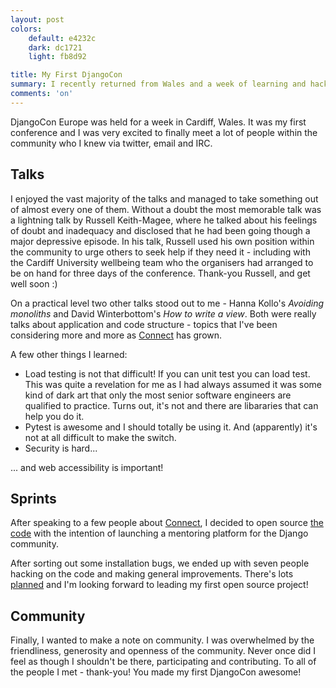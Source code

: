 ```yaml
---
layout: post
colors:
    default: e4232c
    dark: dc1721
    light: fb8d92

title: My First DjangoCon
summary: I recently returned from Wales and a week of learning and hacking at DjangoCon EU - where I met a whole lot of lovely people and learned heaps of new things. These are my notes.
comments: 'on'
---
```


DjangoCon Europe was held for a week in Cardiff, Wales. It was my first conference and I was very excited to finally meet a lot of people within the community who I knew via twitter, email and IRC.

## Talks

I enjoyed the vast majority of the talks and managed to take something out of almost every one of them. Without a doubt the most memorable talk was a lightning talk by Russell Keith-Magee, where he talked about his feelings of doubt and inadequacy and disclosed that he had been going though a major depressive episode. In his talk, Russell used his own position within the community to urge others to seek help if they need it - including with the Cardiff University wellbeing team who the organisers had arranged to be on hand for three days of the conference. Thank-you Russell, and get well soon :)

On a practical level two other talks stood out to me - Hanna Kollo's *Avoiding monoliths* and David Winterbottom's *How to write a view*. Both were really talks about application and code structure - topics that I've been considering more and more as [Connect](/connect) has grown.

A few other things I learned:

* Load testing is not that difficult! If you can unit test you can load test.  This was quite a revelation for me as I had always assumed it was some kind of dark art that only the most senior software engineers are qualified to practice.  Turns out, it's not and there are libararies that can help you do it.
* Pytest is awesome and I should totally be using it.  And (apparently) it's not at all difficult to make the switch.
* Security is hard...

... and web accessibility is important!

## Sprints

After speaking to a few people about [Connect](/connect), I decided to open source [the code](https://github.com/nlhkabu/connect) with the intention of launching a mentoring platform for the Django community.

After sorting out some installation bugs, we ended up with seven people hacking on the code and making general improvements.  There's lots [planned](http://django-mentor-connect.readthedocs.org/en/latest/roadmap.html) and I'm looking forward to leading my first open source project!


## Community

Finally, I wanted to make a note on community. I was overwhelmed by the friendliness, generosity and openness of the community. Never once did I feel as though I shouldn't be there, participating and contributing.
To all of the people I met - thank-you!  You made my first DjangoCon awesome!
